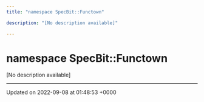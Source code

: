 ```yaml
---
title: "namespace SpecBit::Functown"

description: "[No description available]"

---
```


# namespace SpecBit::Functown

[No description available]






-------------------------------

Updated on 2022-09-08 at 01:48:53 +0000